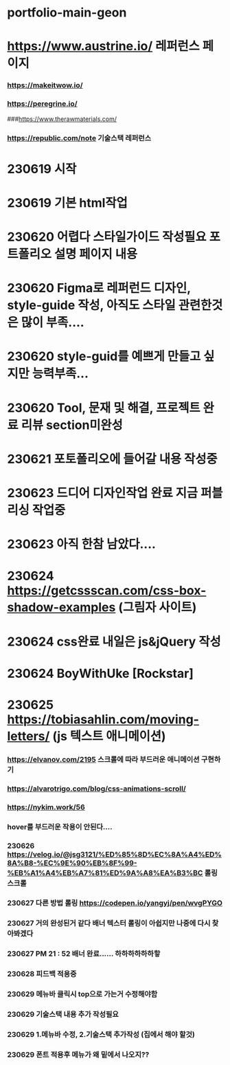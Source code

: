 # portfolio-main-geon
# https://www.austrine.io/ 레퍼런스 페이지
### https://makeitwow.io/
### https://peregrine.io/
###https://www.therawmaterials.com/
### https://republic.com/note 기술스택 레퍼런스
# 230619 시작
# 230619 기본 html작업
# 230620 어렵다 스타일가이드 작성필요 포트폴리오 설명 페이지 내용
# 230620 Figma로 레퍼런드 디자인, style-guide 작성, 아직도 스타일 관련한것은 많이 부족....
# 230620 style-guid를 예쁘게 만들고 싶지만 능력부족...
# 230620 Tool,  문재 및 해결, 프로젝트 완료 리뷰 section미완성 
# 230621 포토폴리오에 들어갈 내용 작성중
# 230623 드디어 디자인작업 완료 지금 퍼블리싱 작업중
# 230623 아직 한참 남았다....
# 230624 https://getcssscan.com/css-box-shadow-examples (그림자 사이트)
# 230624 css완료 내일은 js&jQuery 작성
# 230624 BoyWithUke [Rockstar]
# 230625 https://tobiasahlin.com/moving-letters/ (js 텍스트 애니메이션)
### https://elvanov.com/2195  스크롤에 따라 부드러운 애니메이션 구현하기
### https://alvarotrigo.com/blog/css-animations-scroll/ 
### https://nykim.work/56
### hover를 부드러운 작용이 안된다....
### 230626 https://velog.io/@jsg3121/%ED%85%8D%EC%8A%A4%ED%8A%B8-%EC%9E%90%EB%8F%99-%EB%A1%A4%EB%A7%81%ED%9A%A8%EA%B3%BC 롤링스크롤
### 230627 다른 방법 롤링 https://codepen.io/yangyj/pen/wvgPYGO
### 230627 거의 완성된거 같다 배너 텍스터 롤링이 아쉽지만 나중에 다시 찾아봐겠다
### 230627 PM 21 : 52 배너 완료...... 하하하하하하핳
### 230628 피드백 적용중 
### 230629 메뉴바 클릭시 top으로 가는거 수정해야함
### 230629 기술스택 내용 추가 작성필요
### 230629 1.메뉴바 수정, 2.기술스택 추가작성 (집에서 해야 할것)
### 230629 폰트 적용후 메뉴가 왜 밑에서 나오지??

